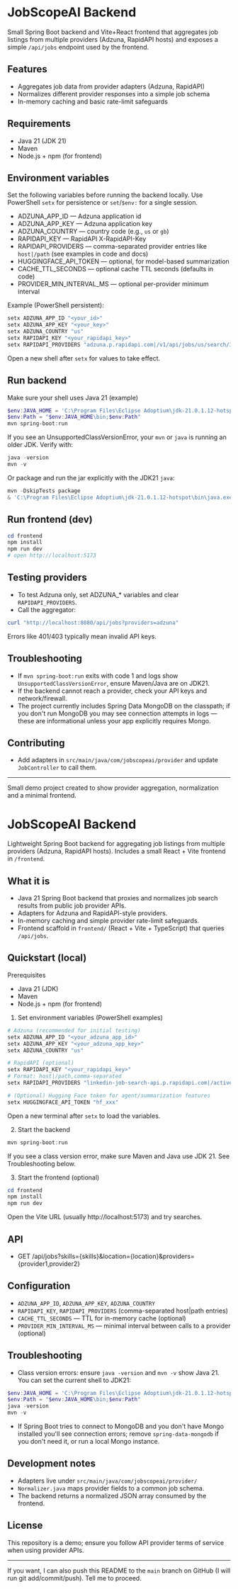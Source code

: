 # JobScopeAI Backend

Small Spring Boot backend and Vite+React frontend that aggregates job listings from multiple providers (Adzuna, RapidAPI hosts) and exposes a simple `/api/jobs` endpoint used by the frontend.

## Features
- Aggregates job data from provider adapters (Adzuna, RapidAPI)
- Normalizes different provider responses into a simple job schema
- In-memory caching and basic rate-limit safeguards

## Requirements
- Java 21 (JDK 21)
- Maven
- Node.js + npm (for frontend)

## Environment variables
Set the following variables before running the backend locally. Use PowerShell `setx` for persistence or `set`/`$env:` for a single session.

- ADZUNA_APP_ID — Adzuna application id
- ADZUNA_APP_KEY — Adzuna application key
- ADZUNA_COUNTRY — country code (e.g., `us` or `gb`)
- RAPIDAPI_KEY — RapidAPI X-RapidAPI-Key
- RAPIDAPI_PROVIDERS — comma-separated provider entries like `host|/path` (see examples in code and docs)
- HUGGINGFACE_API_TOKEN — optional, for model-based summarization
- CACHE_TTL_SECONDS — optional cache TTL seconds (defaults in code)
- PROVIDER_MIN_INTERVAL_MS — optional per-provider minimum interval

Example (PowerShell persistent):

```powershell
setx ADZUNA_APP_ID "<your_id>"
setx ADZUNA_APP_KEY "<your_key>"
setx ADZUNA_COUNTRY "us"
setx RAPIDAPI_KEY "<your_rapidapi_key>"
setx RAPIDAPI_PROVIDERS "adzuna.p.rapidapi.com|/v1/api/jobs/us/search/1"
```

Open a new shell after `setx` for values to take effect.

## Run backend

Make sure your shell uses Java 21 (example)

```powershell
$env:JAVA_HOME = 'C:\Program Files\Eclipse Adoptium\jdk-21.0.1.12-hotspot'
$env:Path = "$env:JAVA_HOME\bin;$env:Path"
mvn spring-boot:run
```

If you see an UnsupportedClassVersionError, your `mvn` or `java` is running an older JDK. Verify with:

```powershell
java -version
mvn -v
```

Or package and run the jar explicitly with the JDK21 `java`:

```powershell
mvn -DskipTests package
& 'C:\Program Files\Eclipse Adoptium\jdk-21.0.1.12-hotspot\bin\java.exe' -jar target\jobscopeai-backend-0.0.1-SNAPSHOT.jar
```

## Run frontend (dev)

```powershell
cd frontend
npm install
npm run dev
# open http://localhost:5173
```

## Testing providers
- To test Adzuna only, set ADZUNA_* variables and clear `RAPIDAPI_PROVIDERS`.
- Call the aggregator:

```powershell
curl "http://localhost:8080/api/jobs?providers=adzuna"
```

Errors like 401/403 typically mean invalid API keys.

## Troubleshooting
- If `mvn spring-boot:run` exits with code 1 and logs show `UnsupportedClassVersionError`, ensure Maven/Java are on JDK21.
- If the backend cannot reach a provider, check your API keys and network/firewall.
- The project currently includes Spring Data MongoDB on the classpath; if you don't run MongoDB you may see connection attempts in logs — these are informational unless your app explicitly requires Mongo.

## Contributing
- Add adapters in `src/main/java/com/jobscopeai/provider` and update `JobController` to call them.

---
Small demo project created to show provider aggregation, normalization and a minimal frontend.
# JobScopeAI Backend

Lightweight Spring Boot backend for aggregating job listings from multiple providers (Adzuna, RapidAPI hosts). Includes a small React + Vite frontend in `/frontend`.

## What it is
- Java 21 Spring Boot backend that proxies and normalizes job search results from public job provider APIs.
- Adapters for Adzuna and RapidAPI-style providers.
- In-memory caching and simple provider rate-limit safeguards.
- Frontend scaffold in `frontend/` (React + Vite + TypeScript) that queries `/api/jobs`.

## Quickstart (local)

Prerequisites
- Java 21 (JDK)
- Maven
- Node.js + npm (for frontend)

1. Set environment variables (PowerShell examples)

```powershell
# Adzuna (recommended for initial testing)
setx ADZUNA_APP_ID "<your_adzuna_app_id>"
setx ADZUNA_APP_KEY "<your_adzuna_app_key>"
setx ADZUNA_COUNTRY "us"

# RapidAPI (optional)
setx RAPIDAPI_KEY "<your_rapidapi_key>"
# Format: host|/path,comma-separated
setx RAPIDAPI_PROVIDERS "linkedin-job-search-api.p.rapidapi.com|/active-jb-1h?offset=0&description_type=text"

# (Optional) Hugging Face token for agent/summarization features
setx HUGGINGFACE_API_TOKEN "hf_xxx"
```

Open a new terminal after `setx` to load the variables.

2. Start the backend

```powershell
mvn spring-boot:run
```

If you see a class version error, make sure Maven and Java use JDK 21. See Troubleshooting below.

3. Start the frontend (optional)

```powershell
cd frontend
npm install
npm run dev
```

Open the Vite URL (usually http://localhost:5173) and try searches.

## API
- GET /api/jobs?skills={skills}&location={location}&providers={provider1,provider2}

## Configuration
- `ADZUNA_APP_ID`, `ADZUNA_APP_KEY`, `ADZUNA_COUNTRY`
- `RAPIDAPI_KEY`, `RAPIDAPI_PROVIDERS` (comma-separated host|path entries)
- `CACHE_TTL_SECONDS` — TTL for in-memory cache (optional)
- `PROVIDER_MIN_INTERVAL_MS` — minimal interval between calls to a provider (optional)

## Troubleshooting
- Class version errors: ensure `java -version` and `mvn -v` show Java 21. You can set the current shell to JDK21:

```powershell
$env:JAVA_HOME = 'C:\Program Files\Eclipse Adoptium\jdk-21.0.1.12-hotspot'
$env:Path = "$env:JAVA_HOME\bin;$env:Path"
java -version
mvn -v
```

- If Spring Boot tries to connect to MongoDB and you don't have Mongo installed you'll see connection errors; remove `spring-data-mongodb` if you don't need it, or run a local Mongo instance.

## Development notes
- Adapters live under `src/main/java/com/jobscopeai/provider/`
- `Normalizer.java` maps provider fields to a common job schema.
- The backend returns a normalized JSON array consumed by the frontend.

## License
This repository is a demo; ensure you follow API provider terms of service when using provider APIs.

---
If you want, I can also push this README to the `main` branch on GitHub (I will run git add/commit/push). Tell me to proceed.
